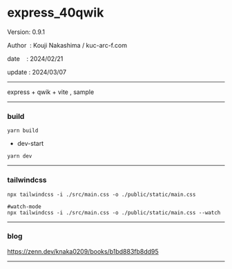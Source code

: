 ﻿# express_40qwik

 Version: 0.9.1

 Author  : Kouji Nakashima / kuc-arc-f.com

 date    : 2024/02/21

 update : 2024/03/07 

***

express + qwik + vite , sample

***
### build

```
yarn build
```

* dev-start

```
yarn dev
```
***
### tailwindcss

```
npx tailwindcss -i ./src/main.css -o ./public/static/main.css

#watch-mode
npx tailwindcss -i ./src/main.css -o ./public/static/main.css --watch
``` 

***
### blog

https://zenn.dev/knaka0209/books/b1bd883fb8dd95

***


